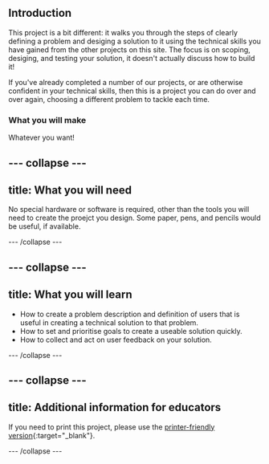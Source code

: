 ## Introduction

This project is a bit different: it walks you through the steps of clearly defining a problem and desiging a solution to it using the technical skills you have gained from the other projects on this site. The focus is on scoping, desiging, and testing your solution, it doesn't actually discuss how to build it!

If you've already completed a number of our projects, or are otherwise confident in your technical skills, then this is a project you can do over and over again, choosing a different problem to tackle each time. 

### What you will make
Whatever you want!

--- collapse ---
---
title: What you will need
---
No special hardware or software is required, other than the tools you will need to create the proejct you design. Some paper, pens, and pencils would be useful, if available.

--- /collapse ---

--- collapse ---
---
title: What you will learn
---

  - How to create a problem description and definition of users that is useful in creating a technical solution to that problem.
  - How to set and prioritise goals to create a useable solution quickly.
  - How to collect and act on user feedback on your solution.

--- /collapse ---

--- collapse ---
---
title: Additional information for educators
---

If you need to print this project, please use the [printer-friendly version](https://projects.raspberrypi.org/en/projects/improvise/print){:target="_blank"}.

--- /collapse ---
